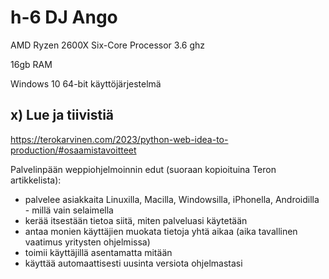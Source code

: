 # h-6 DJ Ango

AMD Ryzen 2600X Six-Core Processor 3.6 ghz

16gb RAM

Windows 10 64-bit käyttöjärjestelmä

## x) Lue ja tiivistiä  


https://terokarvinen.com/2023/python-web-idea-to-production/#osaamistavoitteet  

Palvelinpään weppiohjelmoinnin edut (suoraan kopioituina Teron artikkelista):  

- palvelee asiakkaita Linuxilla, Macilla, Windowsilla, iPhonella, Androidilla - millä vain selaimella
- kerää itsestään tietoa siitä, miten palveluasi käytetään
- antaa monien käyttäjien muokata tietoja yhtä aikaa (aika tavallinen vaatimus yritysten ohjelmissa)
- toimii käyttäjillä asentamatta mitään
- käyttää automaattisesti uusinta versiota ohjelmastasi  
